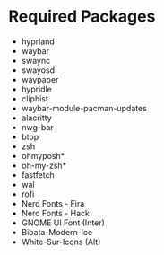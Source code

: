 # Required Packages

- hyprland
- waybar
- swaync
- swayosd
- waypaper
- hypridle
- cliphist
- waybar-module-pacman-updates
- alacritty
- nwg-bar
- btop
- zsh
- ohmyposh*
- oh-my-zsh*
- fastfetch
- wal
- rofi
- Nerd Fonts - Fira
- Nerd Fonts - Hack
- GNOME UI Font (Inter)
- Bibata-Modern-Ice
- White-Sur-Icons (Alt)
